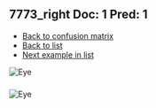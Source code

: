 ## 7773_right Doc: 1 Pred: 1
- [Back to confusion matrix](https://github.com/juliandewit/kaggle_retinopathy/blob/master/matrix.md)
- [Back to list](https://github.com/juliandewit/kaggle_retinopathy/blob/master/lists/11/list.md)
- [Next example in list](https://github.com/juliandewit/kaggle_retinopathy/blob/master/lists/11/77/7797_left.md)

![Eye](https://retinopaty.blob.core.windows.net/size1024/7773_right_1.jpeg)

### 

![Eye]()
